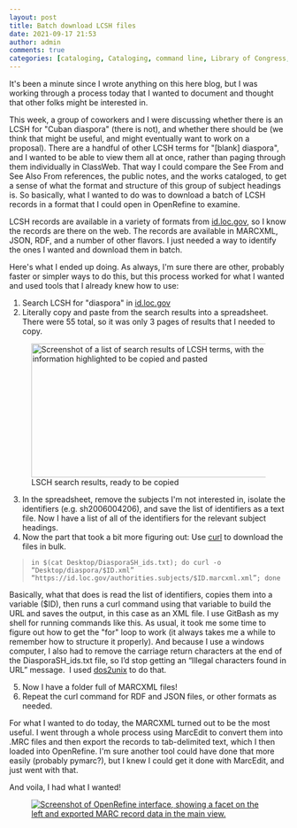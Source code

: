 ```yaml
---
layout: post
title: Batch download LCSH files
date: 2021-09-17 21:53
author: admin
comments: true
categories: [cataloging, Cataloging, command line, Library of Congress, technology]
---
```

<!-- wp:paragraph -->
<p>It's been a minute since I wrote anything on this here blog, but I was working through a process today that I wanted to document and thought that other folks might be interested in.</p>
<!-- /wp:paragraph -->

<!-- wp:paragraph -->
<p>This week, a group of coworkers and I were discussing whether there is an LCSH for "Cuban diaspora" (there is not), and whether there should be (we think that might be useful, and might eventually want to work on a proposal).  There are a handful of other LCSH terms for "[blank] diaspora", and I wanted to be able to view them all at once, rather than paging through them individually in ClassWeb.  That way I could compare the See From and See Also From references, the public notes, and the works cataloged, to get a sense of what the format and structure of this group of subject headings is.  So basically, what I wanted to do was to download a batch of LCSH records in a format that I could open in OpenRefine to examine.</p>
<!-- /wp:paragraph -->

<!-- wp:paragraph -->
<p>LCSH records are available in a variety of formats from <a rel="noreferrer noopener" href="https://id.loc.gov/authorities/subjects.html" target="_blank">id.loc.gov</a>, so I know the records are there on the web.  The records are available in MARCXML, JSON, RDF, and a number of other flavors.  I just needed a way to identify the ones I wanted and download them in batch.</p>
<!-- /wp:paragraph -->

<!-- wp:paragraph -->
<p>Here's what I ended up doing.  As always, I'm sure there are other, probably faster or simpler ways to do this, but this process worked for what I wanted and used tools that I already knew how to use:</p>
<!-- /wp:paragraph -->

<!-- wp:list {"ordered":true} -->
<ol><li>Search LCSH for "diaspora" in <a rel="noreferrer noopener" href="https://id.loc.gov/authorities/subjects.html" target="_blank">id.loc.gov</a></li><li>Literally copy and paste from the search results into a spreadsheet.  There were 55 total, so it was only 3 pages of results that I needed to copy.</li></ol>
<!-- /wp:list -->

<!-- wp:image {"id":436,"width":473,"height":242,"sizeSlug":"full","linkDestination":"media"} -->
<figure class="wp-block-image size-full is-resized"><a href="https://elliotdwilliams.com/wp-content/uploads/2021/09/image.png"><img src="https://elliotdwilliams.com/wp-content/uploads/2021/09/image.png" alt="Screenshot of a list of search results of LCSH terms, with the information highlighted to be copied and pasted" class="wp-image-436" width="473" height="242"/></a><figcaption>LSCH search results, ready to be copied</figcaption></figure>
<!-- /wp:image -->

<!-- wp:list {"ordered":true,"start":3} -->
<ol start="3"><li>In the spreadsheet, remove the subjects I'm not interested in, isolate the identifiers (e.g. sh2006004206), and save the list of identifiers as a text file.  Now I have a list of all of the identifiers for the relevant subject headings.</li><li>Now the part that took a bit more figuring out: Use <a href="https://curl.se/docs/manpage.html" data-type="URL" data-id="https://curl.se/docs/manpage.html">curl</a> to download the files in bulk.</li></ol>
<!-- /wp:list -->

<!-- wp:quote -->
<blockquote class="wp-block-quote"><p><code>in $(cat Desktop/DiasporaSH_ids.txt); do curl -o “Desktop/diaspora/$ID.xml” “https://id.loc.gov/authorities.subjects/$ID.marcxml.xml”; done</code> </p></blockquote>
<!-- /wp:quote -->

<!-- wp:paragraph -->
<p>Basically, what that does is read the list of identifiers, copies them into a variable ($ID), then runs a curl command using that variable to build the URL and saves the output, in this case as an XML file.  I use GitBash as my shell for running commands like this.  As usual, it took me some time to figure out how to get the "for" loop to work (it always takes me a while to remember how to structure it properly).  And because I use a windows computer, I also had to remove the carriage return characters at the end of the DiasporaSH_ids.txt file, so I’d stop getting an “Illegal characters found in URL” message.  I used <a rel="noreferrer noopener" href="https://linux.die.net/man/1/dos2unix" data-type="URL" data-id="https://linux.die.net/man/1/dos2unix" target="_blank">dos2unix</a> to do that.</p>
<!-- /wp:paragraph -->

<!-- wp:list {"ordered":true,"start":5} -->
<ol start="5"><li>Now I have a folder full of MARCXML files!</li><li>Repeat the curl command for RDF and JSON files, or other formats as needed.</li></ol>
<!-- /wp:list -->

<!-- wp:paragraph -->
<p>For what I wanted to do today, the MARCXML turned out to be the most useful.  I went through a whole process using MarcEdit to convert them into .MRC files and then export the records to tab-delimited text, which I then loaded into OpenRefine.  I'm sure another tool could have done that more easily (probably pymarc?), but I knew I could get it done with MarcEdit, and just went with that.</p>
<!-- /wp:paragraph -->

<!-- wp:paragraph -->
<p>And voila, I had what I wanted!</p>
<!-- /wp:paragraph -->

<!-- wp:image {"id":439,"sizeSlug":"large","linkDestination":"media"} -->
<figure class="wp-block-image size-large"><a href="https://elliotdwilliams.com/wp-content/uploads/2021/09/image-1.png"><img src="https://elliotdwilliams.com/wp-content/uploads/2021/09/image-1-1024x571.png" alt="Screenshot of OpenRefine interface, showing a facet on the left and exported MARC record data in the main view." class="wp-image-439"/></a></figure>
<!-- /wp:image -->
